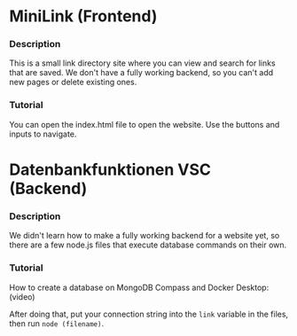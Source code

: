 # MiniLink (Frontend)
### Description
This is a small link directory site where you can view and search for links that are saved. We don't have a fully working backend, so you can't add new pages or delete existing ones. 
### Tutorial
You can open the index.html file to open the website. Use the buttons and inputs to navigate.

# Datenbankfunktionen VSC (Backend)
### Description
We didn't learn how to make a fully working backend for a website yet, so there are a few node.js files that execute database commands on their own.  
### Tutorial
How to create a database on MongoDB Compass and Docker Desktop:
(video)

After doing that, put your connection string into the `link` variable in the files, then run `node (filename)`.







